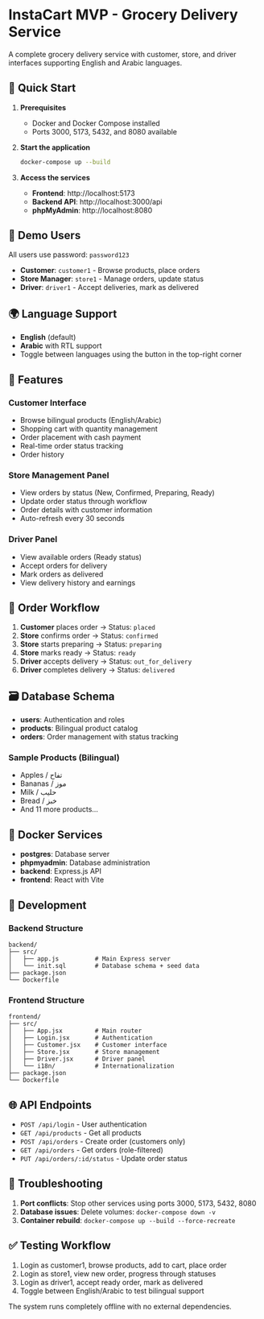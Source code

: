 # InstaCart MVP - Grocery Delivery Service

A complete grocery delivery service with customer, store, and driver interfaces supporting English and Arabic languages.

## 🚀 Quick Start

1. **Prerequisites**
   - Docker and Docker Compose installed
   - Ports 3000, 5173, 5432, and 8080 available

2. **Start the application**
   ```bash
   docker-compose up --build
   ```

3. **Access the services**
   - **Frontend**: http://localhost:5173
   - **Backend API**: http://localhost:3000/api
   - **phpMyAdmin**: http://localhost:8080

## 👥 Demo Users

All users use password: `password123`

- **Customer**: `customer1` - Browse products, place orders
- **Store Manager**: `store1` - Manage orders, update status  
- **Driver**: `driver1` - Accept deliveries, mark as delivered

## 🌍 Language Support

- **English** (default)
- **Arabic** with RTL support
- Toggle between languages using the button in the top-right corner

## 📱 Features

### Customer Interface
- Browse bilingual products (English/Arabic)
- Shopping cart with quantity management
- Order placement with cash payment
- Real-time order status tracking
- Order history

### Store Management Panel
- View orders by status (New, Confirmed, Preparing, Ready)
- Update order status through workflow
- Order details with customer information
- Auto-refresh every 30 seconds

### Driver Panel
- View available orders (Ready status)
- Accept orders for delivery
- Mark orders as delivered
- View delivery history and earnings

## 🔄 Order Workflow

1. **Customer** places order → Status: `placed`
2. **Store** confirms order → Status: `confirmed`
3. **Store** starts preparing → Status: `preparing`
4. **Store** marks ready → Status: `ready`
5. **Driver** accepts delivery → Status: `out_for_delivery`
6. **Driver** completes delivery → Status: `delivered`

## 🗃️ Database Schema

- **users**: Authentication and roles
- **products**: Bilingual product catalog
- **orders**: Order management with status tracking

### Sample Products (Bilingual)
- Apples / تفاح
- Bananas / موز
- Milk / حليب
- Bread / خبز
- And 11 more products...

## 🐳 Docker Services

- **postgres**: Database server
- **phpmyadmin**: Database administration
- **backend**: Express.js API
- **frontend**: React with Vite

## 🔧 Development

### Backend Structure
```
backend/
├── src/
│   ├── app.js          # Main Express server
│   └── init.sql        # Database schema + seed data
├── package.json
└── Dockerfile
```

### Frontend Structure
```
frontend/
├── src/
│   ├── App.jsx         # Main router
│   ├── Login.jsx       # Authentication
│   ├── Customer.jsx    # Customer interface
│   ├── Store.jsx       # Store management
│   ├── Driver.jsx      # Driver panel
│   └── i18n/           # Internationalization
├── package.json
└── Dockerfile
```

## 🌐 API Endpoints

- `POST /api/login` - User authentication
- `GET /api/products` - Get all products
- `POST /api/orders` - Create order (customers only)
- `GET /api/orders` - Get orders (role-filtered)
- `PUT /api/orders/:id/status` - Update order status

## 🚨 Troubleshooting

1. **Port conflicts**: Stop other services using ports 3000, 5173, 5432, 8080
2. **Database issues**: Delete volumes: `docker-compose down -v`
3. **Container rebuild**: `docker-compose up --build --force-recreate`

## ✅ Testing Workflow

1. Login as customer1, browse products, add to cart, place order
2. Login as store1, view new order, progress through statuses  
3. Login as driver1, accept ready order, mark as delivered
4. Toggle between English/Arabic to test bilingual support

The system runs completely offline with no external dependencies.